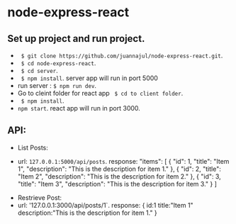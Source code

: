 # node-express-react


## Set up project and run project.
* ` $ git clone https://github.com/juannajul/node-express-react.git`.
* ` $ cd node-express-react`.
* ` $ cd server`.
* ` $ npm install`. server app will run in port 5000
*  run server : `$ npm run dev`.
* Go to cleint folder for react app ` $ cd to client folder`.
* ` $ npm install`.
* `npm start`. react app will run in port 3000.


## API:

- List Posts:
*  url: `127.0.0.1:5000/api/posts`.
response: 
"items": [
    {
      "id": 1,
      "title": "Item 1",
      "description": "This is the description for item 1."
    },
    {
      "id": 2,
      "title": "Item 2",
      "description": "This is the description for item 2."
    },
    {
      "id": 3,
      "title": "Item 3",
      "description": "This is the description for item 3."
    }
]

- Restrieve Post:
- url: '127.0.0.1:3000/api/posts/1`.
response:
{
    id:1
    title:"Item 1"
    description:"This is the description for item 1."
}